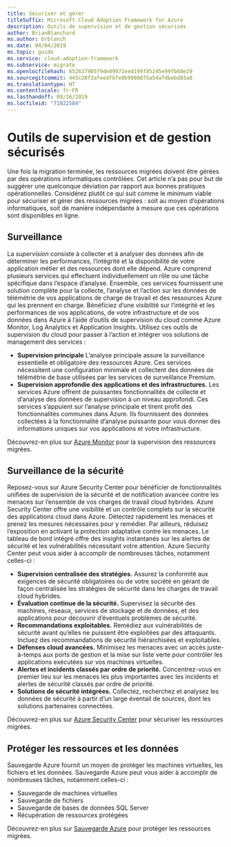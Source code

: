 ```yaml
---
title: Sécuriser et gérer
titleSuffix: Microsoft Cloud Adoption Framework for Azure
description: Outils de supervision et de gestion sécurisés
author: BrianBlanchard
ms.author: brblanch
ms.date: 04/04/2019
ms.topic: guide
ms.service: cloud-adoption-framework
ms.subservice: migrate
ms.openlocfilehash: 652637905f9de09972eed199f85245e99fb60e29
ms.sourcegitcommit: 443c28f3afeedfbfe8b9980875a54afdbebd83a8
ms.translationtype: HT
ms.contentlocale: fr-FR
ms.lasthandoff: 09/16/2019
ms.locfileid: "71022584"
---
```

# <a name="secure-monitoring-and-management-tools"></a>Outils de supervision et de gestion sécurisés

Une fois la migration terminée, les ressources migrées doivent être gérées par des opérations informatiques contrôlées. Cet article n’a pas pour but de suggérer une quelconque déviation par rapport aux bonnes pratiques opérationnelles. Considérez plutôt ce qui suit comme le minimum viable pour sécuriser et gérer des ressources migrées : soit au moyen d’opérations informatiques, soit de manière indépendante à mesure que ces opérations sont disponibles en ligne.

## <a name="monitoring"></a>Surveillance

La *supervision* consiste à collecter et à analyser des données afin de déterminer les performances, l’intégrité et la disponibilité de votre application métier et des ressources dont elle dépend. Azure comprend plusieurs services qui effectuent individuellement un rôle ou une tâche spécifique dans l’espace d’analyse. Ensemble, ces services fournissent une solution complète pour la collecte, l’analyse et l’action sur les données de télémétrie de vos applications de charge de travail et des ressources Azure qui les prennent en charge. Bénéficiez d’une visibilité sur l’intégrité et les performances de vos applications, de votre infrastructure et de vos données dans Azure à l’aide d’outils de supervision du cloud comme Azure Monitor, Log Analytics et Application Insights. Utilisez ces outils de supervision du cloud pour passer à l’action et intégrer vos solutions de management des services :

- **Supervision principale** L’analyse principale assure la surveillance essentielle et obligatoire des ressources Azure. Ces services nécessitent une configuration minimale et collectent des données de télémétrie de base utilisées par les services de surveillance Premium.
- **Supervision approfondie des applications et des infrastructures.** Les services Azure offrent de puissantes fonctionnalités de collecte et d’analyse des données de supervision à un niveau approfondi. Ces services s’appuient sur l’analyse principale et tirent profit des fonctionnalités communes dans Azure. Ils fournissent des données collectées à la fonctionnalité d’analyse puissante pour vous donner des informations uniques sur vos applications et votre infrastructure.

Découvrez-en plus sur [Azure Monitor](https://docs.microsoft.com/azure/azure-monitor/overview) pour la supervision des ressources migrées.

## <a name="security-monitoring"></a>Surveillance de la sécurité

Reposez-vous sur Azure Security Center pour bénéficier de fonctionnalités unifiées de supervision de la sécurité et de notification avancée contre les menaces sur l’ensemble de vos charges de travail cloud hybrides. Azure Security Center offre une visibilité et un contrôle complets sur la sécurité des applications cloud dans Azure. Détectez rapidement les menaces et prenez les mesures nécessaires pour y remédier. Par ailleurs, réduisez l’exposition en activant la protection adaptative contre les menaces. Le tableau de bord intégré offre des insights instantanés sur les alertes de sécurité et les vulnérabilités nécessitant votre attention. Azure Security Center peut vous aider à accomplir de nombreuses tâches, notamment celles-ci :

- **Supervision centralisée des stratégies.** Assurez la conformité aux exigences de sécurité obligatoires ou de votre société en gérant de façon centralisée les stratégies de sécurité dans les charges de travail cloud hybrides.
- **Évaluation continue de la sécurité.** Supervisez la sécurité des machines, réseaux, services de stockage et de données, et des applications pour découvrir d’éventuels problèmes de sécurité.
- **Recommandations exploitables.** Remédiez aux vulnérabilités de sécurité avant qu’elles ne puissent être exploitées par des attaquants. Incluez des recommandations de sécurité hiérarchisées et exploitables.
- **Défenses cloud avancées.** Minimisez les menaces avec un accès juste-à-temps aux ports de gestion et la mise sur liste verte pour contrôler les applications exécutées sur vos machines virtuelles.
- **Alertes et incidents classés par ordre de priorité.** Concentrez-vous en premier lieu sur les menaces les plus importantes avec les incidents et alertes de sécurité classés par ordre de priorité.
- **Solutions de sécurité intégrées.** Collectez, recherchez et analysez les données de sécurité à partir d’un large éventail de sources, dont les solutions partenaires connectées.

Découvrez-en plus sur [Azure Security Center](https://docs.microsoft.com/azure/security-center) pour sécuriser les ressources migrées.

## <a name="protect-assets-and-data"></a>Protéger les ressources et les données

Sauvegarde Azure fournit un moyen de protéger les machines virtuelles, les fichiers et les données. Sauvegarde Azure peut vous aider à accomplir de nombreuses tâches, notamment celles-ci :

- Sauvegarde de machines virtuelles
- Sauvegarde de fichiers
- Sauvegarde de bases de données SQL Server
- Récupération de ressources protégées

Découvrez-en plus sur [Sauvegarde Azure](https://docs.microsoft.com/azure/backup) pour protéger les ressources migrées.
